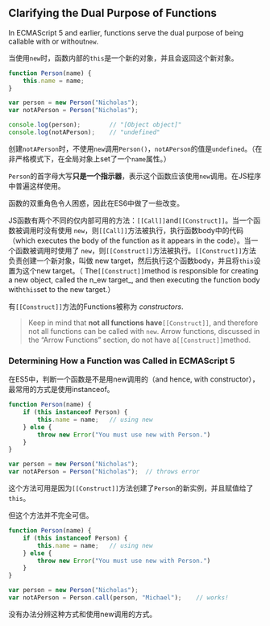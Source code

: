 ## Clarifying the Dual Purpose of Functions

In ECMAScript 5 and earlier, functions serve the dual purpose of being callable with or without`new`.

当使用`new`时，函数内部的`this`是一个新的对象，并且会返回这个新对象。

```js
function Person(name) {
    this.name = name;
}

var person = new Person("Nicholas");
var notAPerson = Person("Nicholas");

console.log(person);        // "[Object object]"
console.log(notAPerson);    // "undefined"
```

创建`notAPerson`时，不使用`new`调用`Person()`，`notAPerson`的值是`undefined`。（在非严格模式下，在全局对象上set了一个`name`属性。）

`Person`的首字母大写**只是一个指示器**，表示这个函数应该使用`new`调用。在JS程序中普遍这样使用。

函数的双重角色令人困惑，因此在ES6中做了一些改变。

JS函数有两个不同的仅内部可用的方法：`[[Call]]`and`[[Construct]]`。当一个函数被调用时没有使用 `new`，则`[[Call]]`方法被执行，执行函数body中的代码（which executes the body of the function as it appears in the code）。当一个函数被调用时使用了 `new`，则`[[Construct]]`方法被执行。`[[Construct]]`方法负责创建一个新对象，叫做 new target，然后执行这个函数body，并且将`this`设置为这个new target。（ The`[[Construct]]`method is responsible for creating a new object, called the n_ew target_, and then executing the function body with`this`set to the new target.）

有`[[Construct]]`方法的Functions被称为 _constructors_.

> Keep in mind that **not all functions have**`[[Construct]]`, and therefore not all functions can be called with `new`. Arrow functions, discussed in the “Arrow Functions” section, do not have a`[[Construct]]`method.

### Determining How a Function was Called in ECMAScript 5

在ES5中，判断一个函数是不是用new调用的（and hence, with constructor），最常用的方式是使用instanceof。

```js
function Person(name) {
    if (this instanceof Person) {
        this.name = name;   // using new
    } else {
        throw new Error("You must use new with Person.")
    }
}

var person = new Person("Nicholas");
var notAPerson = Person("Nicholas");  // throws error
```

这个方法可用是因为`[[Construct]]`方法创建了`Person`的新实例，并且赋值给了`this`。

但这个方法并不完全可信。

```js
function Person(name) {
    if (this instanceof Person) {
        this.name = name;   // using new
    } else {
        throw new Error("You must use new with Person.")
    }
}

var person = new Person("Nicholas");
var notAPerson = Person.call(person, "Michael");    // works!
```

没有办法分辨这种方式和使用new调用的方式。

